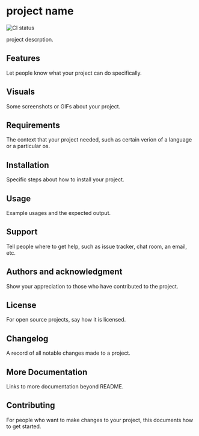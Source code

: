 # project name

![CI status](https://img.shields.io/badge/build-passing-brightgreen.svg)

project descrption.

## Features

Let people know what your project can do specifically.

## Visuals

Some screenshots or GIFs about your project.

## Requirements

The context that your project needed, such as certain verion of a language or a particular os.

## Installation

Specific steps about how to install your project.

## Usage

Example usages and the expected output.

## Support

Tell people where to get help, such as issue tracker, chat room, an email, etc.

## Authors and acknowledgment

Show your appreciation to those who have contributed to the project.

## License

For open source projects, say how it is licensed.

## Changelog

A record of all notable changes made to a project.

## More Documentation

Links to more documentation beyond README.

## Contributing

For people who want to make changes to your project, this documents how to get started.
